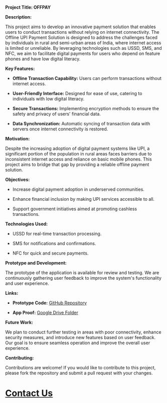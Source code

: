 ****Project Title: OFFPAY****

**Description:**

This project aims to develop an innovative payment solution that enables users to conduct transactions without relying on internet connectivity. The Offline UPI Payment Solution is designed to address the challenges faced by individuals in rural and semi-urban areas of India, where internet access is limited or unreliable. By leveraging technologies such as USSD, SMS, and NFC, we aim to facilitate digital payments for users who depend on feature phones and have low digital literacy.

**Key Features:**

- **Offline Transaction Capability:** Users can perform transactions without internet access.
  
- **User-Friendly Interface:** Designed for ease of use, catering to individuals with low digital literacy.
  
- **Secure Transactions:** Implementing encryption methods to ensure the safety and privacy of users' financial data.
  
- **Data Synchronization:** Automatic syncing of transaction data with servers once internet connectivity is restored.

**Motivation:**

Despite the increasing adoption of digital payment systems like UPI, a significant portion of the population in rural areas faces barriers due to inconsistent internet access and reliance on basic mobile phones. This project aims to bridge that gap by providing a reliable offline payment solution.

**Objectives:**

- Increase digital payment adoption in underserved communities.
  
- Enhance financial inclusion by making UPI services accessible to all.
  
- Support government initiatives aimed at promoting cashless transactions.

**Technologies Used:**

- USSD for real-time transaction processing.
  
- SMS for notifications and confirmations.
  
- NFC for quick and secure payments.

**Prototype and Development:**

The prototype of the application is available for review and testing. We are continuously gathering user feedback to improve the system's functionality and user experience.

**Links:**

- **Prototype Code:** [GitHub Repository](https://github.com/Riddesh12/OFFPAY)
  
- **App Proof:** [Google Drive Folder](https://drive.google.com/drive/folders/1OapWq3YGWxEJurp78pZQhSzwZ5Kfb2fD?usp=sharing)

**Future Work:**

We plan to conduct further testing in areas with poor connectivity, enhance security measures, and introduce new features based on user feedback. Our goal is to ensure seamless operation and improve the overall user experience.

**Contributing:**

Contributions are welcome! If you would like to contribute to this project, please fork the repository and submit a pull request with your changes.

# [Contact Us](https://riddesh12.github.io/OFFPAY-contact-us-page/)
